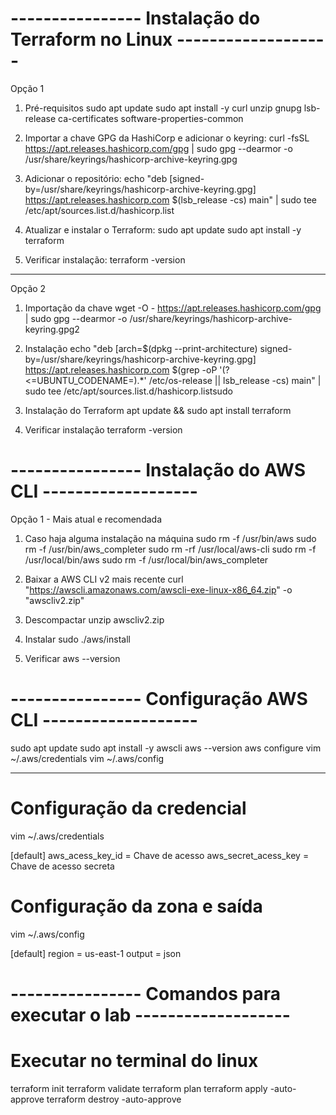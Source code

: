 # ---------------- Instalação do Terraform no Linux  -------------------

Opção 1

1. Pré-requisitos
sudo apt update
sudo apt install -y curl unzip gnupg lsb-release ca-certificates software-properties-common


2. Importar a chave GPG da HashiCorp e adicionar o keyring:
curl -fsSL https://apt.releases.hashicorp.com/gpg | sudo gpg --dearmor -o /usr/share/keyrings/hashicorp-archive-keyring.gpg

3. Adicionar o repositório:
echo "deb [signed-by=/usr/share/keyrings/hashicorp-archive-keyring.gpg] https://apt.releases.hashicorp.com $(lsb_release -cs) main" | sudo tee /etc/apt/sources.list.d/hashicorp.list

4. Atualizar e instalar o Terraform:
sudo apt update
sudo apt install -y terraform
 
5. Verificar instalação:
terraform -version

-------

Opção 2
1. Importação da chave
wget -O - https://apt.releases.hashicorp.com/gpg | sudo gpg --dearmor -o /usr/share/keyrings/hashicorp-archive-keyring.gpg2

2. Instalação
echo "deb [arch=$(dpkg --print-architecture) signed-by=/usr/share/keyrings/hashicorp-archive-keyring.gpg] https://apt.releases.hashicorp.com $(grep -oP '(?<=UBUNTU_CODENAME=).*' /etc/os-release || lsb_release -cs) main" | sudo tee /etc/apt/sources.list.d/hashicorp.listsudo 

3. Instalação do Terraform
apt update && sudo apt install terraform

4. Verificar instalação
terraform -version


# ---------------- Instalação do AWS CLI  -------------------

Opção 1 - Mais atual e recomendada

1. Caso haja alguma instalação na máquina
 sudo rm -f /usr/bin/aws
 sudo rm -f /usr/bin/aws_completer
 sudo rm -rf /usr/local/aws-cli
 sudo rm -f /usr/local/bin/aws
 sudo rm -f /usr/local/bin/aws_completer

2. Baixar a AWS CLI v2 mais recente
 curl "https://awscli.amazonaws.com/awscli-exe-linux-x86_64.zip" -o "awscliv2.zip"

3. Descompactar
 unzip awscliv2.zip

4. Instalar
 sudo ./aws/install
 
5. Verificar
 aws --version

# ---------------- Configuração AWS CLI  -------------------

sudo apt update
sudo apt install -y awscli
aws --version
aws configure
vim ~/.aws/credentials
vim ~/.aws/config

----

# Configuração da credencial
 vim ~/.aws/credentials

[default]
aws_acess_key_id = Chave de acesso
aws_secret_acess_key = Chave de acesso secreta


# Configuração da zona e saída
vim ~/.aws/config 

[default]
region = us-east-1
output = json


# ---------------- Comandos para executar o lab  -------------------

# Executar no terminal do linux

terraform init
terraform validate
terraform plan
terraform apply -auto-approve
terraform destroy -auto-approve


